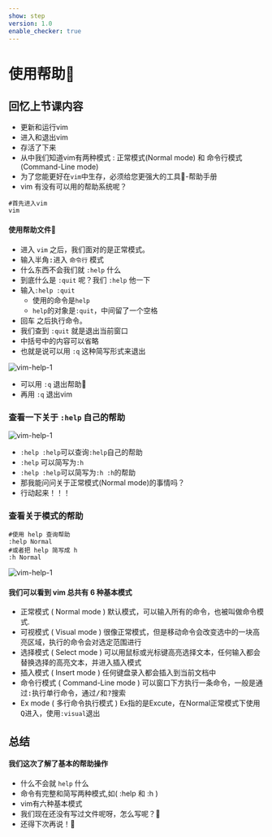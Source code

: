 ```yaml
---
show: step
version: 1.0
enable_checker: true
---
```


# 使用帮助🥊

## 回忆上节课内容

- 更新和运行vim
- 进入和退出vim
- 存活了下来
- 从中我们知道vim有两种模式 : 正常模式(Normal mode) 和 命令行模式 (Command-Line mode)
- 为了您能更好在`vim`中生存，必须给您更强大的工具🔧-帮助手册
- vim 有没有可以用的帮助系统呢？
 
```shell
#首先进入vim
vim
```

#### 使用帮助文件📕

- 进入 `vim` 之后，我们面对的是正常模式。
- 输入半角<kbd>:</kbd>进入 `命令行` 模式
- 什么东西不会我们就 `:help` 什么
- 到底什么是 `:quit` 呢？我们 `:help` 他一下
- 输入`:help :quit`
    - 使用的命令是`help`
    - `help`的对象是`:quit`，中间留了一个空格
- <kbd>回车</kbd> 之后执行命令。
- 我们查到 `:quit` 就是退出当前窗口
- 中括号中的内容可以省略
- 也就是说可以用 `:q` 这种简写形式来退出

![vim-help-1](https://labfile.oss.aliyuncs.com/courses/2840/vim_help1.png )

- 可以用 `:q` 退出帮助📕
- 再用 `:q` 退出vim


### 查看一下关于 `:help` 自己的帮助

![vim-help-1](https://labfile.oss.aliyuncs.com/courses/2840/vim_help2.png)

- `:help :help`可以查询`:help`自己的帮助
- `:help` 可以简写为`:h`
- `:help :help`可以简写为`:h :h`的帮助
- 那我能问问关于正常模式(Normal mode)的事情吗？
- 行动起来！！！

### 查看关于模式的帮助

```shell
#使用 help 查询帮助
:help Normal
#或者把 help 简写成 h 
:h Normal
```
![vim-help-1](https://labfile.oss.aliyuncs.com/courses/2840/vim_help3.png)

#### 我们可以看到 vim 总共有 6 种基本模式

- 正常模式 ( Normal mode ) 默认模式，可以输入所有的命令，也被叫做命令模式.
- 可视模式 ( Visual mode ) 很像正常模式，但是移动命令会改变选中的一块高亮区域，执行的命令会对选定范围进行
- 选择模式 ( Select mode ) 可以用鼠标或光标键高亮选择文本，任何输入都会替换选择的高亮文本，并进入插入模式
- 插入模式 ( Insert mode ) 任何键盘录入都会插入到当前文档中
- 命令行模式 ( Command-Line mode ) 可以窗口下方执行一条命令，一般是通过<kbd>:</kbd>执行单行命令，通过<kbd>/</kbd>和<kbd>?</kbd>搜索
- Ex mode ( 多行命令执行模式 ) Ex指的是Excute，在Normal正常模式下使用<kbd>Q</kbd>进入，使用`:visual`退出 

## 总结

#### 我们这次了解了基本的帮助操作

- 什么不会就 `help` 什么
- 命令有完整和简写两种模式,如( :help 和 :h )
- vim有六种基本模式
- 我们现在还没有写过文件呢呀，怎么写呢？🤔
- 还得下次再说！👋